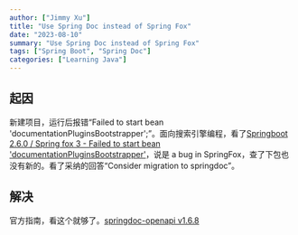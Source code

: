 ```yaml
---
author: ["Jimmy Xu"]
title: "Use Spring Doc instead of Spring Fox"
date: "2023-08-10"
summary: "Use Spring Doc instead of Spring Fox"
tags: ["Spring Boot", "Spring Doc"]
categories: ["Learning Java"]
---
```


## 起因

新建项目，运行后报错“Failed to start bean 'documentationPluginsBootstrapper';”。面向搜索引擎编程，看了[Springboot 2.6.0 / Spring fox 3 - Failed to start bean 'documentationPluginsBootstrapper'](https://stackoverflow.com/questions/70036953/springboot-2-6-0-spring-fox-3-failed-to-start-bean-documentationpluginsboot)，说是 a bug in SpringFox，查了下包也没有新的。看了采纳的回答“Consider migration to springdoc”。

## 解决

官方指南，看这个就够了。[springdoc-openapi v1.6.8](https://springdoc.org/#migrating-from-springfox)
